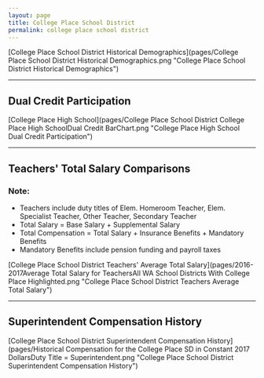 ```yaml
---
layout: page
title: College Place School District
permalink: college place school district
---
```



[College Place School District Historical Demographics](pages/College Place School District Historical Demographics.png "College Place School District Historical Demographics")

___

## Dual Credit Participation

[College Place High School](pages/College Place School District College Place High SchoolDual Credit BarChart.png "College Place High School Dual Credit Participation")


___

## Teachers' Total Salary Comparisons
### Note:
- Teachers include duty titles of Elem. Homeroom Teacher, Elem. Specialist Teacher, Other Teacher, Secondary Teacher
- Total Salary = Base Salary + Supplemental Salary
- Total Compensation = Total Salary + Insurance Benefits + Mandatory Benefits
- Mandatory Benefits include pension funding and payroll taxes

[College Place School District Teachers' Average Total Salary](pages/2016-2017Average Total Salary for TeachersAll WA School Districts With College Place Highlighted.png "College Place School District Teachers Average Total Salary")


___

## Superintendent Compensation History

[College Place School District Superintendent Compensation History](pages/Historical Compensation for the College Place SD in Constant 2017 DollarsDuty Title = Superintendent.png "College Place School District Superintendent Compensation History")

